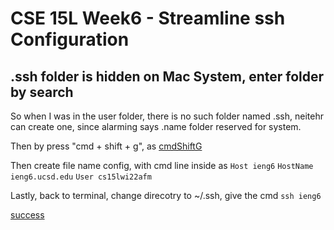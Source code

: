 # CSE 15L Week6 - Streamline ssh Configuration

## .ssh folder is hidden on Mac System, enter folder by search
So when I was in the user folder, there is no such folder named .ssh, neitehr can create one, since alarming says .name folder reserved for system.

Then by press "cmd + shift + g", as [cmdShiftG](images/Week6/cmdShiftG.png)

Then create file name config, with cmd line inside as
    `Host ieng6`
    `HostName ieng6.ucsd.edu`
    `User cs15lwi22afm`

Lastly, back to terminal, change direcotry to ~/.ssh, give the cmd `ssh ieng6`

[success](images/Week6/result.png)